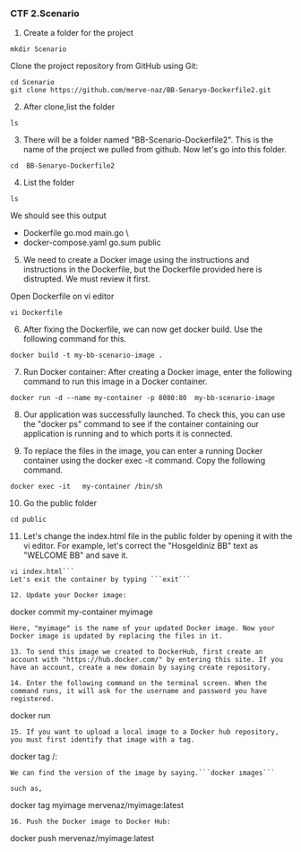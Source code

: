 ### CTF 2.Scenario

1. Create a folder for the project
```
mkdir Scenario
```
Clone the project repository from GitHub using Git:

```
cd Scenario
git clone https://github.com/merve-naz/BB-Senaryo-Dockerfile2.git
```

2. After clone,list the folder
```
ls
```
3. There will be a folder named "BB-Scenario-Dockerfile2". This is the name of the project we pulled from github. Now let's go into this folder.
```
cd  BB-Senaryo-Dockerfile2
```
4. List the folder
```
ls 
```
We should see this output
 
- Dockerfile                  go.mod       main.go \  
- docker-compose.yaml         go.sum       public


5. We need to create a Docker image using the instructions and instructions in the Dockerfile, but the Dockerfile provided here is distrupted. We must review it first.

Open Dockerfile on vi editor
```
vi Dockerfile
```

6. After fixing the Dockerfile, we can now get docker build. Use the following command for this.
```
docker build -t my-bb-scenario-image .
```
7. Run Docker container: After creating a Docker image, enter the following command to run this image in a Docker container.
```
docker run -d --name my-container -p 8080:80  my-bb-scenario-image
```
8. Our application was successfully launched. To check this, you can use the "docker ps" command to see if the container containing our application is running and to which ports it is connected.

9. To replace the files in the image, you can enter a running Docker container using the docker exec -it command. Copy the following command.
```
docker exec -it   my-container /bin/sh 
```
10. Go the public folder
```
cd public
```
11. Let's change the index.html file in the public folder by opening it with the vi editor. For example, let's correct the "Hosgeldiniz BB" text as "WELCOME BB" and save it.
```
vi index.html```
Let's exit the container by typing ```exit``` 

12. Update your Docker image:
```
docker commit my-container myimage
```
Here, "myimage" is the name of your updated Docker image. Now your Docker image is updated by replacing the files in it.

13. To send this image we created to DockerHub, first create an account with "https://hub.docker.com/" by entering this site. If you have an account, create a new domain by saying create repository.

14. Enter the following command on the terminal screen. When the command runs, it will ask for the username and password you have registered.
``` 
docker run
```
15. If you want to upload a local image to a Docker hub repository, you must first identify that image with a tag.
```
docker tag <local-image> <dockerhub-repo>/<image-name>:<tag-name>
```
We can find the version of the image by saying.```docker ımages``` 

such as,
```
docker tag myimage  mervenaz/myimage:latest
```
16. Push the Docker image to Docker Hub:
```
docker push  mervenaz/myimage:latest
```
